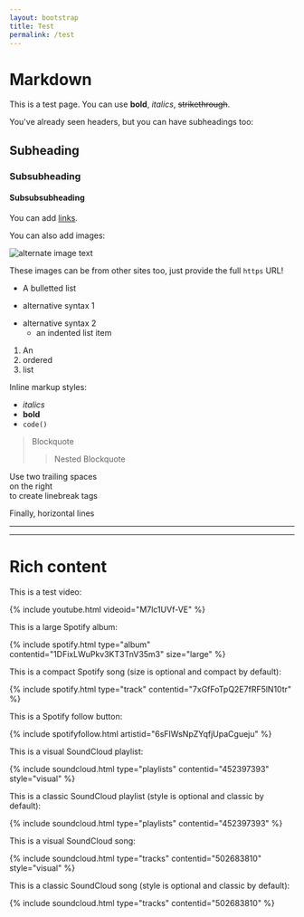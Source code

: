 ```yaml
---
layout: bootstrap
title: Test
permalink: /test
---
```


# Markdown

This is a test page. You can use **bold**, *italics*, ~~strikethrough~~.

You've already seen headers, but you can have subheadings too:

## Subheading

### Subsubheading

#### Subsubsubheading

You can add [links](http://www.google.com).

You can also add images:

![alternate image text](/images/veesd.jpg)

These images can be from other sites too, just provide the full `https` URL!

* A bulletted list
- alternative syntax 1
+ alternative syntax 2
  - an indented list item

1. An
2. ordered
3. list

Inline markup styles: 

- _italics_
- **bold**
- `code()` 
 
> Blockquote
>> Nested Blockquote 

Use two trailing spaces  
on the right  
to create linebreak tags  
 
Finally, horizontal lines
 
----
****

# Rich content

This is a test video:

{% include youtube.html videoid="M7lc1UVf-VE" %}

This is a large Spotify album:

{% include spotify.html type="album" contentid="1DFixLWuPkv3KT3TnV35m3" size="large" %}

This is a compact Spotify song (size is optional and compact by default):

{% include spotify.html type="track" contentid="7xGfFoTpQ2E7fRF5lN10tr" %}

This is a Spotify follow button:

{% include spotifyfollow.html artistid="6sFIWsNpZYqfjUpaCgueju" %}

This is a visual SoundCloud playlist:

{% include soundcloud.html type="playlists" contentid="452397393" style="visual" %}

This is a classic SoundCloud playlist (style is optional and classic by default):

{% include soundcloud.html type="playlists" contentid="452397393" %}

This is a visual SoundCloud song:

{% include soundcloud.html type="tracks" contentid="502683810" style="visual" %}

This is a classic SoundCloud song (style is optional and classic by default):

{% include soundcloud.html type="tracks" contentid="502683810" %}
